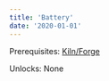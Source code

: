 ```yaml
---
title: 'Battery'
date: '2020-01-01'
---
```


Prerequisites: [Kiln/Forge](https://wikitechtree.com/posts/kiln)

Unlocks: None